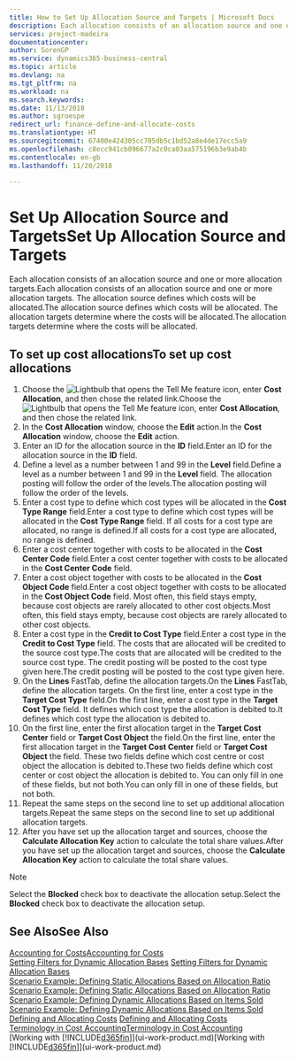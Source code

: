 ```yaml
---
title: How to Set Up Allocation Source and Targets | Microsoft Docs
description: Each allocation consists of an allocation source and one or more allocation targets. The allocation source defines which costs will be allocated. The allocation targets determine where the costs will be allocated.
services: project-madeira
documentationcenter: 
author: SorenGP
ms.service: dynamics365-business-central
ms.topic: article
ms.devlang: na
ms.tgt_pltfrm: na
ms.workload: na
ms.search.keywords: 
ms.date: 11/13/2018
ms.author: sgroespe
redirect_url: finance-define-and-allocate-costs
ms.translationtype: HT
ms.sourcegitcommit: 67400e424305cc705db5c1bd52a8e4de17ecc5a9
ms.openlocfilehash: c8ecc941cb096677a2c0ca03aa575196b3e9ab4b
ms.contentlocale: en-gb
ms.lasthandoff: 11/20/2018

---
```

# <a name="set-up-allocation-source-and-targets"></a><span data-ttu-id="4c8c5-105">Set Up Allocation Source and Targets</span><span class="sxs-lookup"><span data-stu-id="4c8c5-105">Set Up Allocation Source and Targets</span></span>
<span data-ttu-id="4c8c5-106">Each allocation consists of an allocation source and one or more allocation targets.</span><span class="sxs-lookup"><span data-stu-id="4c8c5-106">Each allocation consists of an allocation source and one or more allocation targets.</span></span> <span data-ttu-id="4c8c5-107">The allocation source defines which costs will be allocated.</span><span class="sxs-lookup"><span data-stu-id="4c8c5-107">The allocation source defines which costs will be allocated.</span></span> <span data-ttu-id="4c8c5-108">The allocation targets determine where the costs will be allocated.</span><span class="sxs-lookup"><span data-stu-id="4c8c5-108">The allocation targets determine where the costs will be allocated.</span></span>  

## <a name="to-set-up-cost-allocations"></a><span data-ttu-id="4c8c5-109">To set up cost allocations</span><span class="sxs-lookup"><span data-stu-id="4c8c5-109">To set up cost allocations</span></span>  
1.  <span data-ttu-id="4c8c5-110">Choose the ![Lightbulb that opens the Tell Me feature](media/ui-search/search_small.png "Tell me what you want to do") icon, enter **Cost Allocation**, and then chose the related link.</span><span class="sxs-lookup"><span data-stu-id="4c8c5-110">Choose the ![Lightbulb that opens the Tell Me feature](media/ui-search/search_small.png "Tell me what you want to do") icon, enter **Cost Allocation**, and then chose the related link.</span></span>  
2.  <span data-ttu-id="4c8c5-111">In the **Cost Allocation** window, choose the **Edit** action.</span><span class="sxs-lookup"><span data-stu-id="4c8c5-111">In the **Cost Allocation** window, choose the **Edit** action.</span></span>  
3.  <span data-ttu-id="4c8c5-112">Enter an ID for the allocation source in the **ID** field.</span><span class="sxs-lookup"><span data-stu-id="4c8c5-112">Enter an ID for the allocation source in the **ID** field.</span></span>  
4.  <span data-ttu-id="4c8c5-113">Define a level as a number between 1 and 99 in the **Level** field.</span><span class="sxs-lookup"><span data-stu-id="4c8c5-113">Define a level as a number between 1 and 99 in the **Level** field.</span></span> <span data-ttu-id="4c8c5-114">The allocation posting will follow the order of the levels.</span><span class="sxs-lookup"><span data-stu-id="4c8c5-114">The allocation posting will follow the order of the levels.</span></span>  
5.  <span data-ttu-id="4c8c5-115">Enter a cost type to define which cost types will be allocated in the **Cost Type Range** field.</span><span class="sxs-lookup"><span data-stu-id="4c8c5-115">Enter a cost type to define which cost types will be allocated in the **Cost Type Range** field.</span></span> <span data-ttu-id="4c8c5-116">If all costs for a cost type are allocated, no range is defined.</span><span class="sxs-lookup"><span data-stu-id="4c8c5-116">If all costs for a cost type are allocated, no range is defined.</span></span>  
6.  <span data-ttu-id="4c8c5-117">Enter a cost center together with costs to be allocated in the **Cost Center Code** field.</span><span class="sxs-lookup"><span data-stu-id="4c8c5-117">Enter a cost center together with costs to be allocated in the **Cost Center Code** field.</span></span>  
7.  <span data-ttu-id="4c8c5-118">Enter a cost object together with costs to be allocated in the **Cost Object Code** field.</span><span class="sxs-lookup"><span data-stu-id="4c8c5-118">Enter a cost object together with costs to be allocated in the **Cost Object Code** field.</span></span> <span data-ttu-id="4c8c5-119">Most often, this field stays empty, because cost objects are rarely allocated to other cost objects.</span><span class="sxs-lookup"><span data-stu-id="4c8c5-119">Most often, this field stays empty, because cost objects are rarely allocated to other cost objects.</span></span>  
8.  <span data-ttu-id="4c8c5-120">Enter a cost type in the **Credit to Cost Type** field.</span><span class="sxs-lookup"><span data-stu-id="4c8c5-120">Enter a cost type in the **Credit to Cost Type** field.</span></span> <span data-ttu-id="4c8c5-121">The costs that are allocated will be credited to the source cost type.</span><span class="sxs-lookup"><span data-stu-id="4c8c5-121">The costs that are allocated will be credited to the source cost type.</span></span> <span data-ttu-id="4c8c5-122">The credit posting will be posted to the cost type given here.</span><span class="sxs-lookup"><span data-stu-id="4c8c5-122">The credit posting will be posted to the cost type given here.</span></span>  
9. <span data-ttu-id="4c8c5-123">On the **Lines** FastTab, define the allocation targets.</span><span class="sxs-lookup"><span data-stu-id="4c8c5-123">On the **Lines** FastTab, define the allocation targets.</span></span> <span data-ttu-id="4c8c5-124">On the first line, enter a cost type in the **Target Cost Type** field.</span><span class="sxs-lookup"><span data-stu-id="4c8c5-124">On the first line, enter a cost type in the **Target Cost Type** field.</span></span> <span data-ttu-id="4c8c5-125">It defines which cost type the allocation is debited to.</span><span class="sxs-lookup"><span data-stu-id="4c8c5-125">It defines which cost type the allocation is debited to.</span></span>  
10. <span data-ttu-id="4c8c5-126">On the first line, enter the first allocation target in the **Target Cost Center** field or **Target Cost Object** the field.</span><span class="sxs-lookup"><span data-stu-id="4c8c5-126">On the first line, enter the first allocation target in the **Target Cost Center** field or **Target Cost Object** the field.</span></span> <span data-ttu-id="4c8c5-127">These two fields define which cost centre or cost object the allocation is debited to.</span><span class="sxs-lookup"><span data-stu-id="4c8c5-127">These two fields define which cost center or cost object the allocation is debited to.</span></span> <span data-ttu-id="4c8c5-128">You can only fill in one of these fields, but not both.</span><span class="sxs-lookup"><span data-stu-id="4c8c5-128">You can only fill in one of these fields, but not both.</span></span>  
11. <span data-ttu-id="4c8c5-129">Repeat the same steps on the second line to set up additional allocation targets.</span><span class="sxs-lookup"><span data-stu-id="4c8c5-129">Repeat the same steps on the second line to set up additional allocation targets.</span></span>  
12. <span data-ttu-id="4c8c5-130">After you have set up the allocation target and sources, choose the **Calculate Allocation Key** action to calculate the total share values.</span><span class="sxs-lookup"><span data-stu-id="4c8c5-130">After you have set up the allocation target and sources, choose the **Calculate Allocation Key** action to calculate the total share values.</span></span>  

> [!NOTE]  
>  <span data-ttu-id="4c8c5-131">Select the **Blocked** check box to deactivate the allocation setup.</span><span class="sxs-lookup"><span data-stu-id="4c8c5-131">Select the **Blocked** check box to deactivate the allocation setup.</span></span>  

## <a name="see-also"></a><span data-ttu-id="4c8c5-132">See Also</span><span class="sxs-lookup"><span data-stu-id="4c8c5-132">See Also</span></span>  
[<span data-ttu-id="4c8c5-133">Accounting for Costs</span><span class="sxs-lookup"><span data-stu-id="4c8c5-133">Accounting for Costs</span></span>](finance-manage-cost-accounting.md)  
 <span data-ttu-id="4c8c5-134">[Setting Filters for Dynamic Allocation Bases](finance-setting-filters-for-dynamic-allocation-bases.md) </span><span class="sxs-lookup"><span data-stu-id="4c8c5-134">[Setting Filters for Dynamic Allocation Bases](finance-setting-filters-for-dynamic-allocation-bases.md) </span></span>  
 <span data-ttu-id="4c8c5-135">[Scenario Example: Defining Static Allocations Based on Allocation Ratio](finance-scenario-example-defining-static-allocations-based-on-allocation-ratio.md) </span><span class="sxs-lookup"><span data-stu-id="4c8c5-135">[Scenario Example: Defining Static Allocations Based on Allocation Ratio](finance-scenario-example-defining-static-allocations-based-on-allocation-ratio.md) </span></span>  
 <span data-ttu-id="4c8c5-136">[Scenario Example: Defining Dynamic Allocations Based on Items Sold](finance-scenario-example-defining-dynamic-allocations-based-on-items-sold.md) </span><span class="sxs-lookup"><span data-stu-id="4c8c5-136">[Scenario Example: Defining Dynamic Allocations Based on Items Sold](finance-scenario-example-defining-dynamic-allocations-based-on-items-sold.md) </span></span>  
 <span data-ttu-id="4c8c5-137">[Defining and Allocating Costs](finance-define-and-allocate-costs.md) </span><span class="sxs-lookup"><span data-stu-id="4c8c5-137">[Defining and Allocating Costs](finance-define-and-allocate-costs.md) </span></span>  
 [<span data-ttu-id="4c8c5-138">Terminology in Cost Accounting</span><span class="sxs-lookup"><span data-stu-id="4c8c5-138">Terminology in Cost Accounting</span></span>](finance-terminology-in-cost-accounting.md)  
 <span data-ttu-id="4c8c5-139">[Working with [!INCLUDE[d365fin](includes/d365fin_md.md)]](ui-work-product.md)</span><span class="sxs-lookup"><span data-stu-id="4c8c5-139">[Working with [!INCLUDE[d365fin](includes/d365fin_md.md)]](ui-work-product.md)</span></span>

